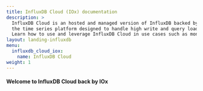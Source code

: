 ```yaml
---
title: InfluxDB Cloud (IOx) documentation
description: >
  InfluxDB Cloud is an hosted and managed version of InfluxDB backed by IOx,
  the time series platform designed to handle high write and query loads.
  Learn how to use and leverage InfluxDB Cloud in use cases such as monitoring metrics, IoT data, and events.
layout: landing-influxdb
menu:
  influxdb_cloud_iox:
    name: InfluxDB Cloud
weight: 1
---
```


#### Welcome to InfluxDB Cloud back by IOx
